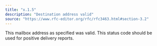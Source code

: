 ```yaml
---
title: "x.1.5"
description: "Destination address valid"
source: "https://www.rfc-editor.org/rfc/rfc3463.html#section-3.2"
---
```


This mailbox address as specified was valid.
This status code should be used for positive delivery reports.
